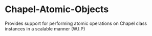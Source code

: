 # Chapel-Atomic-Objects
Provides support for performing atomic operations on Chapel class instances in a scalable manner (W.I.P)
